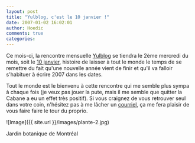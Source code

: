 ```yaml
---
layout: post
title: "Yulblog, c'est le 10 janvier !"
date: 2007-01-02 16:02:01
author: Hoedic
comments: true
categories: 
---
```



Ce mois-ci, la rencontre mensuelle [Yulblog](http://yulblog.org/) se tiendra le 2ème mercredi du mois, soit le [10 janvier](http://yulblog.org/archives/002817.html), histoire de laisser à tout le monde le temps de se remettre du fait qu'une nouvelle année vient de finir et qu'il va falloir s'habituer à écrire 2007 dans les dates.

Tout le monde est le bienvenu à cette rencontre qui me semble plus sympa à chaque fois (je veux pas jouer la pute, mais il me semble que quitter la Cabane a eu un effet très positif). Si vous craignez de vous retrouver seul dans votre coin, n'hésitez pas à me lâcher un [courriel](http://www.mon-ile.net/contact.html), ça me fera plaisir de vous faire faire le tour du proprio.

![Image]({{ site.url }}/images/plante-2.jpg)
<div class="photoattrib">Jardin botanique de Montréal</div>

